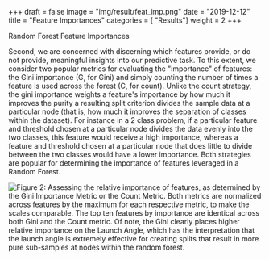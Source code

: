 +++
draft = false
image = "img/result/feat_imp.png"
date = "2019-12-12"
title = "Feature Importances"
categories = [ "Results"]
weight = 2
+++

Random Forest Feature Importances

<!--more-->

Second, we are concerned with discerning which features provide, or do not provide, meaningful insights into our predictive task. To this extent, we consider two popular metrics for evaluating the "importance" of features: the Gini importance (G, for Gini) and simply counting the number of times a feature is used across the forest (C, for count). Unlike the count strategy, the gini importance weights a feature's importance by how much it improves the purity a resulting split criterion divides the sample data at a particular node (that is, how much it improves the separation of classes within the dataset). For instance in a 2 class problem, if a particular feature and threshold chosen at a particular node divides the data evenly into the two classes, this feature would receive a high importance, whereas a feature and threshold chosen at a particular node that does little to divide between the two classes would have a lower importance. Both strategies are popular for determining the importance of features leveraged in a Random Forest.

![Figure 2: Assessing the relative importance of features, as determined by the Gini Importance Metric or the Count Metric. Both metrics are normalized across features by the maximum for each respective metric, to make the scales comparable. The top ten features by importance are identical across both Gini and the Count metric. Of note, the Gini clearly places higher relative importance on the Launch Angle, which has the interpretation that the launch angle is extremely effective for creating splits that result in more pure sub-samples at nodes within the random forest.](/img/result/feat_imp.png)



